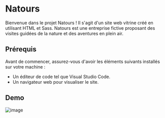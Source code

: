 # Natours

Bienvenue dans le projet Natours ! Il s'agit d'un site web vitrine créé en utilisant HTML et Sass. Natours est une entreprise fictive proposant des visites guidées de la nature et des aventures en plein air.

## Prérequis

Avant de commencer, assurez-vous d'avoir les éléments suivants installés sur votre machine :

- Un éditeur de code tel que Visual Studio Code.
- Un navigateur web pour visualiser le site.

## Demo
![image](https://github.com/WinnerPindi/Natours/assets/90834225/9044ef54-2af3-4f75-9df8-7cf90855f854)

